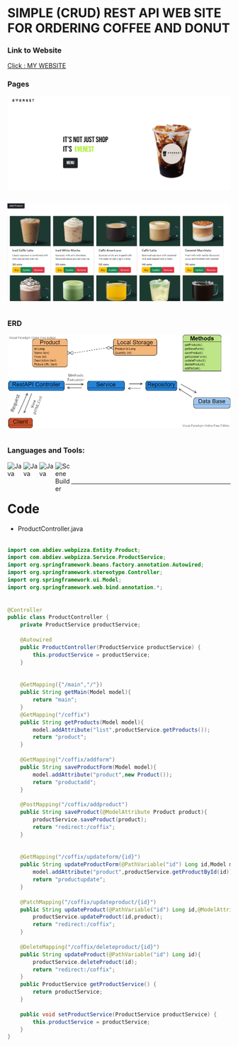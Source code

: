 # SIMPLE (CRUD) REST API WEB SITE FOR ORDERING COFFEE AND DONUT
### Link to Website
[Click : MY WEBSITE](https://springcoffeedonutshop.herokuapp.com/main) <br>
### Pages
<img align="center" alt="Java " width="550px" src="https://github.com/itsabdiev/webpizza/blob/main/Main.PNG" />  <br />
    <br />   
    
<img align="center" alt="Java " width="550px" src="https://github.com/itsabdiev/webpizza/blob/main/%D0%A1%D0%BD%D0%B8%D0%BC%D0%BE%D0%BA.PNG" />  <br />
    <br />   
    
### ERD
<img align="center" alt="Java " width="550px" src="https://github.com/itsabdiev/webpizza/blob/main/Untitled.png" />  <br />
    <br />   

### Languages and Tools:
<img align="left" alt="Java " width="36px" src="http://www.thymeleaf.org/images/thymeleaf.png" />
<img align="left" alt="Java " width="36px" src="https://symbols-electrical.getvecta.com/stencil_96/69_spring-framework-icon.d563816ce9.jpg" />
<img align="left" alt="Java " width="36px" src="https://upload.wikimedia.org/wikipedia/commons/2/29/Postgresql_elephant.svg" />
<img align="left" alt="Scene Builder " width="36px" src="https://coderlessons.com/wp-content/uploads/images/stp/426c04c3f3e6c1621b2b2bf9dc3a7aaf.jpg" /> <br /> 

<br />

---

# Code

* ProductController.java
```java

import com.abdiev.webpizza.Entity.Product;
import com.abdiev.webpizza.Service.ProductService;
import org.springframework.beans.factory.annotation.Autowired;
import org.springframework.stereotype.Controller;
import org.springframework.ui.Model;
import org.springframework.web.bind.annotation.*;


@Controller
public class ProductController {
    private ProductService productService;

    @Autowired
    public ProductController(ProductService productService) {
        this.productService = productService;
    }


    @GetMapping({"/main","/"})
    public String getMain(Model model){
        return "main";
    }
    @GetMapping("/coffix")
    public String getProducts(Model model){
        model.addAttribute("list",productService.getProducts());
        return "product";
    }

    @GetMapping("/coffix/addform")
    public String saveProductForm(Model model){
        model.addAttribute("product",new Product());
        return "productadd";
    }

    @PostMapping("/coffix/addproduct")
    public String saveProduct(@ModelAttribute Product product){
        productService.saveProduct(product);
        return "redirect:/coffix";
    }


    @GetMapping("/coffix/updateform/{id}")
    public String updateProductForm(@PathVariable("id") Long id,Model model){
        model.addAttribute("product",productService.getProductById(id));
        return "productupdate";
    }

    @PatchMapping("/coffix/updateproduct/{id}")
    public String updateProduct(@PathVariable("id") Long id,@ModelAttribute Product product){
        productService.updateProduct(id,product);
        return "redirect:/coffix";
    }

    @DeleteMapping("/coffix/deleteproduct/{id}")
    public String updateProduct(@PathVariable("id") Long id){
        productService.deleteProduct(id);
        return "redirect:/coffix";
    }
    public ProductService getProductService() {
        return productService;
    }

    public void setProductService(ProductService productService) {
        this.productService = productService;
    }
}
```



